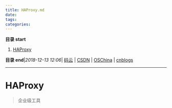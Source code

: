 ```yaml
---
title: HAProxy.md
date: 
tags: 
categories: 
---
```


**目录 start**
 
1. [HAProxy](#haproxy)

**目录 end**|_2018-12-13 12:06_| [码云](https://gitee.com/gin9) | [CSDN](http://blog.csdn.net/kcp606) | [OSChina](https://my.oschina.net/kcp1104) | [cnblogs](http://www.cnblogs.com/kuangcp)
****************************************
# HAProxy
> 企业级工具


